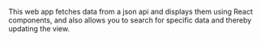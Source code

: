 This web app fetches data from a json api and displays them using React components, and also allows you to search for specific data and thereby updating the view.